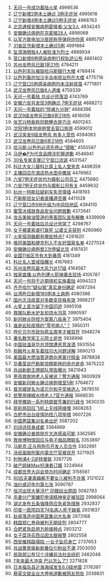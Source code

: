 1. [天问一号成功着陆火星](http://www.baidu.com/baidu?cl=3&tn=SE_baiduhomet8_jmjb7mjw&rsv_dl=fyb_top&fr=top1000&wd=%CC%EC%CE%CA%D2%BB%BA%C5%B3%C9%B9%A6%D7%C5%C2%BD%BB%F0%D0%C7) 4999536
1. [辽宁新增2例本土确诊 3例无症状](http://www.baidu.com/baidu?cl=3&tn=SE_baiduhomet8_jmjb7mjw&rsv_dl=fyb_top&fr=top1000&wd=%C1%C9%C4%FE%D0%C2%D4%F62%C0%FD%B1%BE%CD%C1%C8%B7%D5%EF%203%C0%FD%CE%DE%D6%A2%D7%B4) 4995618
1. [辽宁新增4例本土确诊5例无症状](http://www.baidu.com/baidu?cl=3&tn=SE_baiduhomet8_jmjb7mjw&rsv_dl=fyb_top&fr=top1000&wd=%C1%C9%C4%FE%D0%C2%D4%F64%C0%FD%B1%BE%CD%C1%C8%B7%D5%EF5%C0%FD%CE%DE%D6%A2%D7%B4) 4968763
1. [北京通报安徽病例密接者:父女3人](http://www.baidu.com/baidu?cl=3&tn=SE_baiduhomet8_jmjb7mjw&rsv_dl=fyb_top&fr=top1000&wd=%B1%B1%BE%A9%CD%A8%B1%A8%B0%B2%BB%D5%B2%A1%C0%FD%C3%DC%BD%D3%D5%DF%3A%B8%B8%C5%AE3%C8%CB) 4934245
1. [安徽确诊病例在京密接28人](http://www.baidu.com/baidu?cl=3&tn=SE_baiduhomet8_jmjb7mjw&rsv_dl=fyb_top&fr=top1000&wd=%B0%B2%BB%D5%C8%B7%D5%EF%B2%A1%C0%FD%D4%DA%BE%A9%C3%DC%BD%D328%C8%CB) 4898068
1. [以军方致电加沙居民称导弹将炸你家](http://www.baidu.com/baidu?cl=3&tn=SE_baiduhomet8_jmjb7mjw&rsv_dl=fyb_top&fr=top1000&wd=%D2%D4%BE%FC%B7%BD%D6%C2%B5%E7%BC%D3%C9%B3%BE%D3%C3%F1%B3%C6%B5%BC%B5%AF%BD%AB%D5%A8%C4%E3%BC%D2) 4895797
1. [31省区市新增本土确诊5例](http://www.baidu.com/baidu?cl=3&tn=SE_baiduhomet8_jmjb7mjw&rsv_dl=fyb_top&fr=top1000&wd=31%CA%A1%C7%F8%CA%D0%D0%C2%D4%F6%B1%BE%CD%C1%C8%B7%D5%EF5%C0%FD) 4891884
1. [坠洱海牺牲4人被批准为烈士](http://www.baidu.com/baidu?cl=3&tn=SE_baiduhomet8_jmjb7mjw&rsv_dl=fyb_top&fr=top1000&wd=%D7%B9%B6%FD%BA%A3%CE%FE%C9%FC4%C8%CB%B1%BB%C5%FA%D7%BC%CE%AA%C1%D2%CA%BF) 4889934
1. [营口新增8例感染病例行程轨迹公布](http://www.baidu.com/baidu?cl=3&tn=SE_baiduhomet8_jmjb7mjw&rsv_dl=fyb_top&fr=top1000&wd=%D3%AA%BF%DA%D0%C2%D4%F68%C0%FD%B8%D0%C8%BE%B2%A1%C0%FD%D0%D0%B3%CC%B9%EC%BC%A3%B9%AB%B2%BC) 4861402
1. [苏州龙卷风已致1死21伤](http://www.baidu.com/baidu?cl=3&tn=SE_baiduhomet8_jmjb7mjw&rsv_dl=fyb_top&fr=top1000&wd=%CB%D5%D6%DD%C1%FA%BE%ED%B7%E7%D2%D1%D6%C21%CB%C021%C9%CB) 4794211
1. [以色列军队摧毁哈马斯银行大楼](http://www.baidu.com/baidu?cl=3&tn=SE_baiduhomet8_jmjb7mjw&rsv_dl=fyb_top&fr=top1000&wd=%D2%D4%C9%AB%C1%D0%BE%FC%B6%D3%B4%DD%BB%D9%B9%FE%C2%ED%CB%B9%D2%F8%D0%D0%B4%F3%C2%A5) 4789414
1. [以色列轰炸加沙半岛电视台所在大楼](http://www.baidu.com/baidu?cl=3&tn=SE_baiduhomet8_jmjb7mjw&rsv_dl=fyb_top&fr=top1000&wd=%D2%D4%C9%AB%C1%D0%BA%E4%D5%A8%BC%D3%C9%B3%B0%EB%B5%BA%B5%E7%CA%D3%CC%A8%CB%F9%D4%DA%B4%F3%C2%A5) 4775716
1. [辽宁营口5例感染病例均未注射疫苗](http://www.baidu.com/baidu?cl=3&tn=SE_baiduhomet8_jmjb7mjw&rsv_dl=fyb_top&fr=top1000&wd=%C1%C9%C4%FE%D3%AA%BF%DA5%C0%FD%B8%D0%C8%BE%B2%A1%C0%FD%BE%F9%CE%B4%D7%A2%C9%E4%D2%DF%C3%E7) 4771801
1. [武汉龙卷风已致8人遇难](http://www.baidu.com/baidu?cl=3&tn=SE_baiduhomet8_jmjb7mjw&rsv_dl=fyb_top&fr=top1000&wd=%CE%E4%BA%BA%C1%FA%BE%ED%B7%E7%D2%D1%D6%C28%C8%CB%D3%F6%C4%D1) 4759339
1. [天问一号着陆 总设计师落泪](http://www.baidu.com/baidu?cl=3&tn=SE_baiduhomet8_jmjb7mjw&rsv_dl=fyb_top&fr=top1000&wd=%CC%EC%CE%CA%D2%BB%BA%C5%D7%C5%C2%BD%20%D7%DC%C9%E8%BC%C6%CA%A6%C2%E4%C0%E1) 4743769
1. [安徽六安共发现3例确诊 7例无症状](http://www.baidu.com/baidu?cl=3&tn=SE_baiduhomet8_jmjb7mjw&rsv_dl=fyb_top&fr=top1000&wd=%B0%B2%BB%D5%C1%F9%B0%B2%B9%B2%B7%A2%CF%D63%C0%FD%C8%B7%D5%EF%207%C0%FD%CE%DE%D6%A2%D7%B4) 4688272
1. [天问一号着陆的“惊魂九分钟”](http://www.baidu.com/baidu?cl=3&tn=SE_baiduhomet8_jmjb7mjw&rsv_dl=fyb_top&fr=top1000&wd=%CC%EC%CE%CA%D2%BB%BA%C5%D7%C5%C2%BD%B5%C4%A1%B0%BE%AA%BB%EA%BE%C5%B7%D6%D6%D3%A1%B1) 4668396
1. [武汉9级龙卷风已致6死218伤](http://www.baidu.com/baidu?cl=3&tn=SE_baiduhomet8_jmjb7mjw&rsv_dl=fyb_top&fr=top1000&wd=%CE%E4%BA%BA9%BC%B6%C1%FA%BE%ED%B7%E7%D2%D1%D6%C26%CB%C0218%C9%CB) 4616056
1. [张艺兴杨紫称同款睡衣是巧合](http://www.baidu.com/baidu?cl=3&tn=SE_baiduhomet8_jmjb7mjw&rsv_dl=fyb_top&fr=top1000&wd=%D5%C5%D2%D5%D0%CB%D1%EE%D7%CF%B3%C6%CD%AC%BF%EE%CB%AF%D2%C2%CA%C7%C7%C9%BA%CF) 4601243
1. [沈阳1例本地病例曾去营口旅游](http://www.baidu.com/baidu?cl=3&tn=SE_baiduhomet8_jmjb7mjw&rsv_dl=fyb_top&fr=top1000&wd=%C9%F2%D1%F41%C0%FD%B1%BE%B5%D8%B2%A1%C0%FD%D4%F8%C8%A5%D3%AA%BF%DA%C2%C3%D3%CE) 4599012
1. [武汉突发9级龙卷风 有多人受伤](http://www.baidu.com/baidu?cl=3&tn=SE_baiduhomet8_jmjb7mjw&rsv_dl=fyb_top&fr=top1000&wd=%CE%E4%BA%BA%CD%BB%B7%A29%BC%B6%C1%FA%BE%ED%B7%E7%20%D3%D0%B6%E0%C8%CB%CA%DC%C9%CB) 4594083
1. [武汉龙卷风已致6死218伤](http://www.baidu.com/baidu?cl=3&tn=SE_baiduhomet8_jmjb7mjw&rsv_dl=fyb_top&fr=top1000&wd=%CE%E4%BA%BA%C1%FA%BE%ED%B7%E7%D2%D1%D6%C26%CB%C0218%C9%CB) 4584605
1. [哈马斯:以色列必须先停止“侵略”](http://www.baidu.com/baidu?cl=3&tn=SE_baiduhomet8_jmjb7mjw&rsv_dl=fyb_top&fr=top1000&wd=%B9%FE%C2%ED%CB%B9%3A%D2%D4%C9%AB%C1%D0%B1%D8%D0%EB%CF%C8%CD%A3%D6%B9%A1%B0%C7%D6%C2%D4%A1%B1) 4555587
1. [马伊�P为代言品牌涉犯罪道歉](http://www.baidu.com/baidu?cl=3&tn=SE_baiduhomet8_jmjb7mjw&rsv_dl=fyb_top&fr=top1000&wd=%C2%ED%D2%C1%ACP%CE%AA%B4%FA%D1%D4%C6%B7%C5%C6%C9%E6%B7%B8%D7%EF%B5%C0%C7%B8) 4546941
1. [30名专家支援辽宁营口流调](http://www.baidu.com/baidu?cl=3&tn=SE_baiduhomet8_jmjb7mjw&rsv_dl=fyb_top&fr=top1000&wd=30%C3%FB%D7%A8%BC%D2%D6%A7%D4%AE%C1%C9%C4%FE%D3%AA%BF%DA%C1%F7%B5%F7) 4531547
1. [科比大女儿替科比穿上名人堂夹克](http://www.baidu.com/baidu?cl=3&tn=SE_baiduhomet8_jmjb7mjw&rsv_dl=fyb_top&fr=top1000&wd=%BF%C6%B1%C8%B4%F3%C5%AE%B6%F9%CC%E6%BF%C6%B1%C8%B4%A9%C9%CF%C3%FB%C8%CB%CC%C3%BC%D0%BF%CB) 4498359
1. [主播回应在酒店热水壶中撒尿](http://www.baidu.com/baidu?cl=3&tn=SE_baiduhomet8_jmjb7mjw&rsv_dl=fyb_top&fr=top1000&wd=%D6%F7%B2%A5%BB%D8%D3%A6%D4%DA%BE%C6%B5%EA%C8%C8%CB%AE%BA%F8%D6%D0%C8%F6%C4%F2) 4476962
1. [六安7例无症状均为摄影公司员工](http://www.baidu.com/baidu?cl=3&tn=SE_baiduhomet8_jmjb7mjw&rsv_dl=fyb_top&fr=top1000&wd=%C1%F9%B0%B27%C0%FD%CE%DE%D6%A2%D7%B4%BE%F9%CE%AA%C9%E3%D3%B0%B9%AB%CB%BE%D4%B1%B9%A4) 4475680
1. [六安7例无症状均与摄影公司有关](http://www.baidu.com/baidu?cl=3&tn=SE_baiduhomet8_jmjb7mjw&rsv_dl=fyb_top&fr=top1000&wd=%C1%F9%B0%B27%C0%FD%CE%DE%D6%A2%D7%B4%BE%F9%D3%EB%C9%E3%D3%B0%B9%AB%CB%BE%D3%D0%B9%D8) 4459632
1. [杭州一特斯拉疑刹车失灵撞墙](http://www.baidu.com/baidu?cl=3&tn=SE_baiduhomet8_jmjb7mjw&rsv_dl=fyb_top&fr=top1000&wd=%BA%BC%D6%DD%D2%BB%CC%D8%CB%B9%C0%AD%D2%C9%C9%B2%B3%B5%CA%A7%C1%E9%D7%B2%C7%BD) 4418193
1. [巴勒斯坦女记者直播遇空袭](http://www.baidu.com/baidu?cl=3&tn=SE_baiduhomet8_jmjb7mjw&rsv_dl=fyb_top&fr=top1000&wd=%B0%CD%C0%D5%CB%B9%CC%B9%C5%AE%BC%C7%D5%DF%D6%B1%B2%A5%D3%F6%BF%D5%CF%AE) 4411028
1. [辽宁营口市9地升级为中风险地区](http://www.baidu.com/baidu?cl=3&tn=SE_baiduhomet8_jmjb7mjw&rsv_dl=fyb_top&fr=top1000&wd=%C1%C9%C4%FE%D3%AA%BF%DA%CA%D09%B5%D8%C9%FD%BC%B6%CE%AA%D6%D0%B7%E7%CF%D5%B5%D8%C7%F8) 4394110
1. [蜜雪冰城就食品安全问题致歉](http://www.baidu.com/baidu?cl=3&tn=SE_baiduhomet8_jmjb7mjw&rsv_dl=fyb_top&fr=top1000&wd=%C3%DB%D1%A9%B1%F9%B3%C7%BE%CD%CA%B3%C6%B7%B0%B2%C8%AB%CE%CA%CC%E2%D6%C2%C7%B8) 4372641
1. [攻击美输油管道的黑客团队宣布解散](http://www.baidu.com/baidu?cl=3&tn=SE_baiduhomet8_jmjb7mjw&rsv_dl=fyb_top&fr=top1000&wd=%B9%A5%BB%F7%C3%C0%CA%E4%D3%CD%B9%DC%B5%C0%B5%C4%BA%DA%BF%CD%CD%C5%B6%D3%D0%FB%B2%BC%BD%E2%C9%A2) 4339909
1. [天问一号着陆后总设计师哭了](http://www.baidu.com/baidu?cl=3&tn=SE_baiduhomet8_jmjb7mjw&rsv_dl=fyb_top&fr=top1000&wd=%CC%EC%CE%CA%D2%BB%BA%C5%D7%C5%C2%BD%BA%F3%D7%DC%C9%E8%BC%C6%CA%A6%BF%DE%C1%CB) 4298767
1. [女子被婆家虐打致死 公婆丈夫获刑](http://www.baidu.com/baidu?cl=3&tn=SE_baiduhomet8_jmjb7mjw&rsv_dl=fyb_top&fr=top1000&wd=%C5%AE%D7%D3%B1%BB%C6%C5%BC%D2%C5%B0%B4%F2%D6%C2%CB%C0%20%B9%AB%C6%C5%D5%C9%B7%F2%BB%F1%D0%CC) 4290960
1. [火星探测器都有哪些特点?](http://www.baidu.com/baidu?cl=3&tn=SE_baiduhomet8_jmjb7mjw&rsv_dl=fyb_top&fr=top1000&wd=%BB%F0%D0%C7%CC%BD%B2%E2%C6%F7%B6%BC%D3%D0%C4%C4%D0%A9%CC%D8%B5%E3%3F) 4281820
1. [俄将美国和捷克列入不友好国家名单](http://www.baidu.com/baidu?cl=3&tn=SE_baiduhomet8_jmjb7mjw&rsv_dl=fyb_top&fr=top1000&wd=%B6%ED%BD%AB%C3%C0%B9%FA%BA%CD%BD%DD%BF%CB%C1%D0%C8%EB%B2%BB%D3%D1%BA%C3%B9%FA%BC%D2%C3%FB%B5%A5) 4227024
1. [安徽确诊病例曾2次停留北京](http://www.baidu.com/baidu?cl=3&tn=SE_baiduhomet8_jmjb7mjw&rsv_dl=fyb_top&fr=top1000&wd=%B0%B2%BB%D5%C8%B7%D5%EF%B2%A1%C0%FD%D4%F82%B4%CE%CD%A3%C1%F4%B1%B1%BE%A9) 4187431
1. [全国11省区市有大到暴雨](http://www.baidu.com/baidu?cl=3&tn=SE_baiduhomet8_jmjb7mjw&rsv_dl=fyb_top&fr=top1000&wd=%C8%AB%B9%FA11%CA%A1%C7%F8%CA%D0%D3%D0%B4%F3%B5%BD%B1%A9%D3%EA) 4181349
1. [科比名人堂戒指曝光](http://www.baidu.com/baidu?cl=3&tn=SE_baiduhomet8_jmjb7mjw&rsv_dl=fyb_top&fr=top1000&wd=%BF%C6%B1%C8%C3%FB%C8%CB%CC%C3%BD%E4%D6%B8%C6%D8%B9%E2) 4167683
1. [苏州龙卷风最大风力达17级](http://www.baidu.com/baidu?cl=3&tn=SE_baiduhomet8_jmjb7mjw&rsv_dl=fyb_top&fr=top1000&wd=%CB%D5%D6%DD%C1%FA%BE%ED%B7%E7%D7%EE%B4%F3%B7%E7%C1%A6%B4%EF17%BC%B6) 4164567
1. [独家直播:以色列遭火箭弹袭击现场](http://www.baidu.com/baidu?cl=3&tn=SE_baiduhomet8_jmjb7mjw&rsv_dl=fyb_top&fr=top1000&wd=%B6%C0%BC%D2%D6%B1%B2%A5%3A%D2%D4%C9%AB%C1%D0%D4%E2%BB%F0%BC%FD%B5%AF%CF%AE%BB%F7%CF%D6%B3%A1) 4105787
1. [天问一号将于近期择机实施着陆](http://www.baidu.com/baidu?cl=3&tn=SE_baiduhomet8_jmjb7mjw&rsv_dl=fyb_top&fr=top1000&wd=%CC%EC%CE%CA%D2%BB%BA%C5%BD%AB%D3%DA%BD%FC%C6%DA%D4%F1%BB%FA%CA%B5%CA%A9%D7%C5%C2%BD) 4094323
1. [齐齐哈尔“疑似狼”真实身份确定](http://www.baidu.com/baidu?cl=3&tn=SE_baiduhomet8_jmjb7mjw&rsv_dl=fyb_top&fr=top1000&wd=%C6%EB%C6%EB%B9%FE%B6%FB%A1%B0%D2%C9%CB%C6%C0%C7%A1%B1%D5%E6%CA%B5%C9%ED%B7%DD%C8%B7%B6%A8) 4087294
1. [台湾昨日新增180例本土病例](http://www.baidu.com/baidu?cl=3&tn=SE_baiduhomet8_jmjb7mjw&rsv_dl=fyb_top&fr=top1000&wd=%CC%A8%CD%E5%D7%F2%C8%D5%D0%C2%D4%F6180%C0%FD%B1%BE%CD%C1%B2%A1%C0%FD) 4080386
1. [国内灭活疫苗对多数变异株有效](http://www.baidu.com/baidu?cl=3&tn=SE_baiduhomet8_jmjb7mjw&rsv_dl=fyb_top&fr=top1000&wd=%B9%FA%C4%DA%C3%F0%BB%EE%D2%DF%C3%E7%B6%D4%B6%E0%CA%FD%B1%E4%D2%EC%D6%EA%D3%D0%D0%A7) 3998217
1. [火星上首次留下中国印迹](http://www.baidu.com/baidu?cl=3&tn=SE_baiduhomet8_jmjb7mjw&rsv_dl=fyb_top&fr=top1000&wd=%BB%F0%D0%C7%C9%CF%CA%D7%B4%CE%C1%F4%CF%C2%D6%D0%B9%FA%D3%A1%BC%A3) 3995108
1. [救援队断水驴友却烧水泡茶](http://www.baidu.com/baidu?cl=3&tn=SE_baiduhomet8_jmjb7mjw&rsv_dl=fyb_top&fr=top1000&wd=%BE%C8%D4%AE%B6%D3%B6%CF%CB%AE%C2%BF%D3%D1%C8%B4%C9%D5%CB%AE%C5%DD%B2%E8) 3990597
1. [新冠肺炎防控方案第八版来了](http://www.baidu.com/baidu?cl=3&tn=SE_baiduhomet8_jmjb7mjw&rsv_dl=fyb_top&fr=top1000&wd=%D0%C2%B9%DA%B7%CE%D1%D7%B7%C0%BF%D8%B7%BD%B0%B8%B5%DA%B0%CB%B0%E6%C0%B4%C1%CB) 3975404
1. [谁是此轮疫情的“零号病人”？](http://www.baidu.com/baidu?cl=3&tn=SE_baiduhomet8_jmjb7mjw&rsv_dl=fyb_top&fr=top1000&wd=%CB%AD%CA%C7%B4%CB%C2%D6%D2%DF%C7%E9%B5%C4%A1%B0%C1%E3%BA%C5%B2%A1%C8%CB%A1%B1%A3%BF) 3950311
1. [呼伦贝尔市政协原主席李才被双开](http://www.baidu.com/baidu?cl=3&tn=SE_baiduhomet8_jmjb7mjw&rsv_dl=fyb_top&fr=top1000&wd=%BA%F4%C2%D7%B1%B4%B6%FB%CA%D0%D5%FE%D0%AD%D4%AD%D6%F7%CF%AF%C0%EE%B2%C5%B1%BB%CB%AB%BF%AA) 3948274
1. [著名数学家王元院士逝世](http://www.baidu.com/baidu?cl=3&tn=SE_baiduhomet8_jmjb7mjw&rsv_dl=fyb_top&fr=top1000&wd=%D6%F8%C3%FB%CA%FD%D1%A7%BC%D2%CD%F5%D4%AA%D4%BA%CA%BF%CA%C5%CA%C0) 3938996
1. [中国驻温哥华总领馆遭恶意泼洒](http://www.baidu.com/baidu?cl=3&tn=SE_baiduhomet8_jmjb7mjw&rsv_dl=fyb_top&fr=top1000&wd=%D6%D0%B9%FA%D7%A4%CE%C2%B8%E7%BB%AA%D7%DC%C1%EC%B9%DD%D4%E2%B6%F1%D2%E2%C6%C3%C8%F7) 3931554
1. [祝融号火星车着陆10大问题详解](http://www.baidu.com/baidu?cl=3&tn=SE_baiduhomet8_jmjb7mjw&rsv_dl=fyb_top&fr=top1000&wd=%D7%A3%C8%DA%BA%C5%BB%F0%D0%C7%B3%B5%D7%C5%C2%BD10%B4%F3%CE%CA%CC%E2%CF%EA%BD%E2) 3890213
1. [美国最大燃油管道商向黑客付赎金](http://www.baidu.com/baidu?cl=3&tn=SE_baiduhomet8_jmjb7mjw&rsv_dl=fyb_top&fr=top1000&wd=%C3%C0%B9%FA%D7%EE%B4%F3%C8%BC%D3%CD%B9%DC%B5%C0%C9%CC%CF%F2%BA%DA%BF%CD%B8%B6%CA%EA%BD%F0) 3878838
1. [华春莹说巴勒斯坦穆斯林的命也是命](http://www.baidu.com/baidu?cl=3&tn=SE_baiduhomet8_jmjb7mjw&rsv_dl=fyb_top&fr=top1000&wd=%BB%AA%B4%BA%D3%A8%CB%B5%B0%CD%C0%D5%CB%B9%CC%B9%C4%C2%CB%B9%C1%D6%B5%C4%C3%FC%D2%B2%CA%C7%C3%FC) 3875222
1. [肖战新剧王牌部队预告曝光](http://www.baidu.com/baidu?cl=3&tn=SE_baiduhomet8_jmjb7mjw&rsv_dl=fyb_top&fr=top1000&wd=%D0%A4%D5%BD%D0%C2%BE%E7%CD%F5%C5%C6%B2%BF%B6%D3%D4%A4%B8%E6%C6%D8%B9%E2) 3821943
1. [男孩救倒地老人反被讹？警方通报](http://www.baidu.com/baidu?cl=3&tn=SE_baiduhomet8_jmjb7mjw&rsv_dl=fyb_top&fr=top1000&wd=%C4%D0%BA%A2%BE%C8%B5%B9%B5%D8%C0%CF%C8%CB%B7%B4%B1%BB%B6%EF%A3%BF%BE%AF%B7%BD%CD%A8%B1%A8) 3800929
1. [安徽新冠肺炎确诊病例增至5例](http://www.baidu.com/baidu?cl=3&tn=SE_baiduhomet8_jmjb7mjw&rsv_dl=fyb_top&fr=top1000&wd=%B0%B2%BB%D5%D0%C2%B9%DA%B7%CE%D1%D7%C8%B7%D5%EF%B2%A1%C0%FD%D4%F6%D6%C15%C0%FD) 3764672
1. [普京被提名为诺贝尔和平奖候选人](http://www.baidu.com/baidu?cl=3&tn=SE_baiduhomet8_jmjb7mjw&rsv_dl=fyb_top&fr=top1000&wd=%C6%D5%BE%A9%B1%BB%CC%E1%C3%FB%CE%AA%C5%B5%B1%B4%B6%FB%BA%CD%C6%BD%BD%B1%BA%F2%D1%A1%C8%CB) 3678510
1. [民警用辣椒水喷老人?官方通报](http://www.baidu.com/baidu?cl=3&tn=SE_baiduhomet8_jmjb7mjw&rsv_dl=fyb_top&fr=top1000&wd=%C3%F1%BE%AF%D3%C3%C0%B1%BD%B7%CB%AE%C5%E7%C0%CF%C8%CB%3F%B9%D9%B7%BD%CD%A8%B1%A8) 3668530
1. [拜登撤销一系列特朗普签署的行政令](http://www.baidu.com/baidu?cl=3&tn=SE_baiduhomet8_jmjb7mjw&rsv_dl=fyb_top&fr=top1000&wd=%B0%DD%B5%C7%B3%B7%CF%FA%D2%BB%CF%B5%C1%D0%CC%D8%C0%CA%C6%D5%C7%A9%CA%F0%B5%C4%D0%D0%D5%FE%C1%EE) 3630235
1. [民航局回应飞机上无线网络慢](http://www.baidu.com/baidu?cl=3&tn=SE_baiduhomet8_jmjb7mjw&rsv_dl=fyb_top&fr=top1000&wd=%C3%F1%BA%BD%BE%D6%BB%D8%D3%A6%B7%C9%BB%FA%C9%CF%CE%DE%CF%DF%CD%F8%C2%E7%C2%FD) 3608263
1. [合肥市出台疫情防控八项举措](http://www.baidu.com/baidu?cl=3&tn=SE_baiduhomet8_jmjb7mjw&rsv_dl=fyb_top&fr=top1000&wd=%BA%CF%B7%CA%CA%D0%B3%F6%CC%A8%D2%DF%C7%E9%B7%C0%BF%D8%B0%CB%CF%EE%BE%D9%B4%EB) 3607226
1. [中国男篮集训名单出炉](http://www.baidu.com/baidu?cl=3&tn=SE_baiduhomet8_jmjb7mjw&rsv_dl=fyb_top&fr=top1000&wd=%D6%D0%B9%FA%C4%D0%C0%BA%BC%AF%D1%B5%C3%FB%B5%A5%B3%F6%C2%AF) 3587202
1. [刘诗诗现身成都](http://www.baidu.com/baidu?cl=3&tn=SE_baiduhomet8_jmjb7mjw&rsv_dl=fyb_top&fr=top1000&wd=%C1%F5%CA%AB%CA%AB%CF%D6%C9%ED%B3%C9%B6%BC) 3384869
1. [安徽确诊者排除在大连感染可能](http://www.baidu.com/baidu?cl=3&tn=SE_baiduhomet8_jmjb7mjw&rsv_dl=fyb_top&fr=top1000&wd=%B0%B2%BB%D5%C8%B7%D5%EF%D5%DF%C5%C5%B3%FD%D4%DA%B4%F3%C1%AC%B8%D0%C8%BE%BF%C9%C4%DC) 3362585
1. [敦煌博物馆回应与电子烟品牌联名](http://www.baidu.com/baidu?cl=3&tn=SE_baiduhomet8_jmjb7mjw&rsv_dl=fyb_top&fr=top1000&wd=%B6%D8%BB%CD%B2%A9%CE%EF%B9%DD%BB%D8%D3%A6%D3%EB%B5%E7%D7%D3%D1%CC%C6%B7%C5%C6%C1%AA%C3%FB) 3353897
1. [马斯克:正与狗狗币开发人员合作](http://www.baidu.com/baidu?cl=3&tn=SE_baiduhomet8_jmjb7mjw&rsv_dl=fyb_top&fr=top1000&wd=%C2%ED%CB%B9%BF%CB%3A%D5%FD%D3%EB%B9%B7%B9%B7%B1%D2%BF%AA%B7%A2%C8%CB%D4%B1%BA%CF%D7%F7) 3302991
1. [涉纸面服刑案内蒙古厅官被双开](http://www.baidu.com/baidu?cl=3&tn=SE_baiduhomet8_jmjb7mjw&rsv_dl=fyb_top&fr=top1000&wd=%C9%E6%D6%BD%C3%E6%B7%FE%D0%CC%B0%B8%C4%DA%C3%C9%B9%C5%CC%FC%B9%D9%B1%BB%CB%AB%BF%AA) 3271925
1. [利物浦4-2逆转曼联](http://www.baidu.com/baidu?cl=3&tn=SE_baiduhomet8_jmjb7mjw&rsv_dl=fyb_top&fr=top1000&wd=%C0%FB%CE%EF%C6%D64-2%C4%E6%D7%AA%C2%FC%C1%AA) 3267726
1. [破产姐妹Max扮演者订婚](http://www.baidu.com/baidu?cl=3&tn=SE_baiduhomet8_jmjb7mjw&rsv_dl=fyb_top&fr=top1000&wd=%C6%C6%B2%FA%BD%E3%C3%C3Max%B0%E7%D1%DD%D5%DF%B6%A9%BB%E9) 3224944
1. [成都世界大运会举办时间确定](http://www.baidu.com/baidu?cl=3&tn=SE_baiduhomet8_jmjb7mjw&rsv_dl=fyb_top&fr=top1000&wd=%B3%C9%B6%BC%CA%C0%BD%E7%B4%F3%D4%CB%BB%E1%BE%D9%B0%EC%CA%B1%BC%E4%C8%B7%B6%A8) 3156561
1. [90后夫妻离婚都不要女儿被判不许离](http://www.baidu.com/baidu?cl=3&tn=SE_baiduhomet8_jmjb7mjw&rsv_dl=fyb_top&fr=top1000&wd=90%BA%F3%B7%F2%C6%DE%C0%EB%BB%E9%B6%BC%B2%BB%D2%AA%C5%AE%B6%F9%B1%BB%C5%D0%B2%BB%D0%ED%C0%EB) 3121022
1. [油价或迎年内第七涨](http://www.baidu.com/baidu?cl=3&tn=SE_baiduhomet8_jmjb7mjw&rsv_dl=fyb_top&fr=top1000&wd=%D3%CD%BC%DB%BB%F2%D3%AD%C4%EA%C4%DA%B5%DA%C6%DF%D5%C7) 3090787
1. [恒河出现大量浮尸 印媒给出原因](http://www.baidu.com/baidu?cl=3&tn=SE_baiduhomet8_jmjb7mjw&rsv_dl=fyb_top&fr=top1000&wd=%BA%E3%BA%D3%B3%F6%CF%D6%B4%F3%C1%BF%B8%A1%CA%AC%20%D3%A1%C3%BD%B8%F8%B3%F6%D4%AD%D2%F2) 3082783
1. [杀妻分尸案嫌犯申请精神鉴定被驳回](http://www.baidu.com/baidu?cl=3&tn=SE_baiduhomet8_jmjb7mjw&rsv_dl=fyb_top&fr=top1000&wd=%C9%B1%C6%DE%B7%D6%CA%AC%B0%B8%CF%D3%B7%B8%C9%EA%C7%EB%BE%AB%C9%F1%BC%F8%B6%A8%B1%BB%B2%B5%BB%D8) 2998064
1. [湖北发布五条强降雨应急紧急措施](http://www.baidu.com/baidu?cl=3&tn=SE_baiduhomet8_jmjb7mjw&rsv_dl=fyb_top&fr=top1000&wd=%BA%FE%B1%B1%B7%A2%B2%BC%CE%E5%CC%F5%C7%BF%BD%B5%D3%EA%D3%A6%BC%B1%BD%F4%BC%B1%B4%EB%CA%A9) 2932837
1. [印度一医院四天74名病人死于缺氧](http://www.baidu.com/baidu?cl=3&tn=SE_baiduhomet8_jmjb7mjw&rsv_dl=fyb_top&fr=top1000&wd=%D3%A1%B6%C8%D2%BB%D2%BD%D4%BA%CB%C4%CC%EC74%C3%FB%B2%A1%C8%CB%CB%C0%D3%DA%C8%B1%D1%F5) 2931837
1. [赵睿落选中国男篮集训大名单](http://www.baidu.com/baidu?cl=3&tn=SE_baiduhomet8_jmjb7mjw&rsv_dl=fyb_top&fr=top1000&wd=%D5%D4%EE%A3%C2%E4%D1%A1%D6%D0%B9%FA%C4%D0%C0%BA%BC%AF%D1%B5%B4%F3%C3%FB%B5%A5) 2873168
1. [韩国郑仁养母被判无期徒刑](http://www.baidu.com/baidu?cl=3&tn=SE_baiduhomet8_jmjb7mjw&rsv_dl=fyb_top&fr=top1000&wd=%BA%AB%B9%FA%D6%A3%C8%CA%D1%F8%C4%B8%B1%BB%C5%D0%CE%DE%C6%DA%CD%BD%D0%CC) 2804777
1. [合肥紧急启用方舱接种点](http://www.baidu.com/baidu?cl=3&tn=SE_baiduhomet8_jmjb7mjw&rsv_dl=fyb_top&fr=top1000&wd=%BA%CF%B7%CA%BD%F4%BC%B1%C6%F4%D3%C3%B7%BD%B2%D5%BD%D3%D6%D6%B5%E3) 2803212
1. [女子菜场买西瓜因太甜报警](http://www.baidu.com/baidu?cl=3&tn=SE_baiduhomet8_jmjb7mjw&rsv_dl=fyb_top&fr=top1000&wd=%C5%AE%D7%D3%B2%CB%B3%A1%C2%F2%CE%F7%B9%CF%D2%F2%CC%AB%CC%F0%B1%A8%BE%AF) 2802558
1. [西安雁翔路塌陷 一女子坠坑身亡](http://www.baidu.com/baidu?cl=3&tn=SE_baiduhomet8_jmjb7mjw&rsv_dl=fyb_top&fr=top1000&wd=%CE%F7%B0%B2%D1%E3%CF%E8%C2%B7%CB%FA%CF%DD%20%D2%BB%C5%AE%D7%D3%D7%B9%BF%D3%C9%ED%CD%F6) 2737653
1. [肖战黄景瑜新剧番位引粉丝不满](http://www.baidu.com/baidu?cl=3&tn=SE_baiduhomet8_jmjb7mjw&rsv_dl=fyb_top&fr=top1000&wd=%D0%A4%D5%BD%BB%C6%BE%B0%E8%A4%D0%C2%BE%E7%B7%AC%CE%BB%D2%FD%B7%DB%CB%BF%B2%BB%C2%FA) 2503050
1. [民政部公布12个涉嫌非法社会组织](http://www.baidu.com/baidu?cl=3&tn=SE_baiduhomet8_jmjb7mjw&rsv_dl=fyb_top&fr=top1000&wd=%C3%F1%D5%FE%B2%BF%B9%AB%B2%BC12%B8%F6%C9%E6%CF%D3%B7%C7%B7%A8%C9%E7%BB%E1%D7%E9%D6%AF) 2482048
1. [7年来最大冲突 巴以怎么了?](http://www.baidu.com/baidu?cl=3&tn=SE_baiduhomet8_jmjb7mjw&rsv_dl=fyb_top&fr=top1000&wd=7%C4%EA%C0%B4%D7%EE%B4%F3%B3%E5%CD%BB%20%B0%CD%D2%D4%D4%F5%C3%B4%C1%CB%3F) 2271828
1. [日本福岛县近海海域发生6.0级地震](http://www.baidu.com/baidu?cl=3&tn=SE_baiduhomet8_jmjb7mjw&rsv_dl=fyb_top&fr=top1000&wd=%C8%D5%B1%BE%B8%A3%B5%BA%CF%D8%BD%FC%BA%A3%BA%A3%D3%F2%B7%A2%C9%FA6.0%BC%B6%B5%D8%D5%F0) 2176397
1. [蔡英文就全台大停电道歉被网友怒批](http://www.baidu.com/baidu?cl=3&tn=SE_baiduhomet8_jmjb7mjw&rsv_dl=fyb_top&fr=top1000&wd=%B2%CC%D3%A2%CE%C4%BE%CD%C8%AB%CC%A8%B4%F3%CD%A3%B5%E7%B5%C0%C7%B8%B1%BB%CD%F8%D3%D1%C5%AD%C5%FA) 2039831